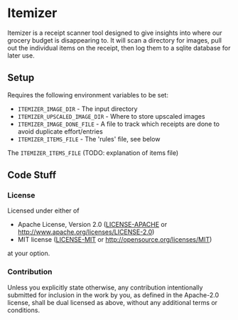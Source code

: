 # Itemizer

Itemizer is a receipt scanner tool designed to give insights into where our
grocery budget is disappearing to. It will scan a directory for images, pull out
the individual items on the receipt, then log them to a sqlite database for
later use.

## Setup

Requires the following environment variables to be set:
- `ITEMIZER_IMAGE_DIR` - The input directory
- `ITEMIZER_UPSCALED_IMAGE_DIR` - Where to store upscaled images
- `ITEMIZER_IMAGE_DONE_FILE` - A file to track which receipts are done to avoid duplicate effort/entries
- `ITEMIZER_ITEMS_FILE` - The 'rules' file, see below

The `ITEMIZER_ITEMS_FILE` (TODO: explanation of items file)

## Code Stuff
### License

Licensed under either of

- Apache License, Version 2.0 ([LICENSE-APACHE](LICENSE-APACHE) or <http://www.apache.org/licenses/LICENSE-2.0>)
- MIT license ([LICENSE-MIT](LICENSE-MIT) or <http://opensource.org/licenses/MIT>)

at your option.

### Contribution

Unless you explicitly state otherwise, any contribution intentionally submitted
for inclusion in the work by you, as defined in the Apache-2.0 license, shall be dual licensed as above, without any
additional terms or conditions.
